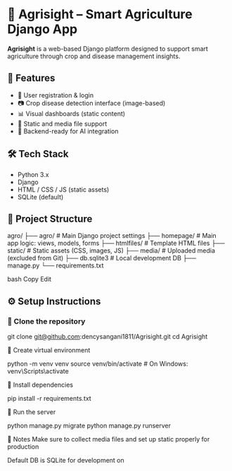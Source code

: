# 🌾 Agrisight – Smart Agriculture Django App

**Agrisight** is a web-based Django platform designed to support smart agriculture through crop and disease management insights.

## 🚀 Features
- 🔐 User registration & login
- 📷 Crop disease detection interface (image-based)
- 📊 Visual dashboards (static content)
- 📁 Static and media file support
- 🧠 Backend-ready for AI integration

## 🛠 Tech Stack
- Python 3.x
- Django
- HTML / CSS / JS (static assets)
- SQLite (default)

## 📂 Project Structure

agro/
├── agro/ # Main Django project settings
├── homepage/ # Main app logic: views, models, forms
├── htmlfiles/ # Template HTML files
├── static/ # Static assets (CSS, images, JS)
├── media/ # Uploaded media (excluded from Git)
├── db.sqlite3 # Local development DB
├── manage.py
└── requirements.txt

bash
Copy
Edit

## ⚙️ Setup Instructions

### 🔹 Clone the repository

git clone git@github.com:dencysangani1811/Agrisight.git
cd Agrisight


🔹 Create virtual environment

python -m venv venv
source venv/bin/activate  # On Windows: venv\Scripts\activate


🔹 Install dependencies

pip install -r requirements.txt



🔹 Run the server

python manage.py migrate
python manage.py runserver


📌 Notes
Make sure to collect media files and set up static properly for production

Default DB is SQLite for development on
